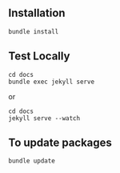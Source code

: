 ## Installation

```
bundle install
```

## Test Locally

```
cd docs
bundle exec jekyll serve
```

or

```
cd docs
jekyll serve --watch
```

## To update packages

```
bundle update
```
